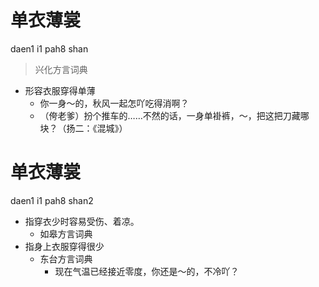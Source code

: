 # 单衣薄裳
daen1 i1 pah8 shan
> 兴化方言词典
- 形容衣服穿得单薄
  - 你一身～的，秋风一起怎吖吃得消啊？
  - （侉老爹）扮个推车的……不然的话，一身单褂裤，～，把这把刀藏哪块？（扬二：《混城》）

# 单衣薄裳
daen1 i1 pah8 shan2
+ 指穿衣少时容易受伤、着凉。
  * 如皋方言词典
+ 指身上衣服穿得很少
  * 东台方言词典
    - 现在气温已经接近零度，你还是～的，不冷吖？
